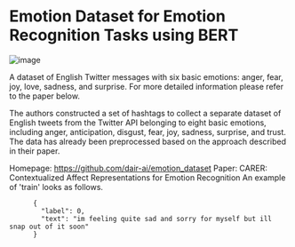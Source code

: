 # Emotion Dataset for Emotion Recognition Tasks using BERT

![image](https://github.com/areegtarek/Emotion-Dataset-for-Emotion-Recognition-Tasks/assets/46351336/20c2f34b-ed71-4e5e-8463-ebb21407e90a)


A dataset of English Twitter messages with six basic emotions: anger, fear, joy, love, sadness, and surprise. For more detailed information please refer to the paper below.

The authors constructed a set of hashtags to collect a separate dataset of English tweets from the Twitter API belonging to eight basic emotions, including anger, anticipation, disgust, fear, joy, sadness, surprise, and trust. The data has already been preprocessed based on the approach described in their paper.

Homepage: https://github.com/dair-ai/emotion_dataset
Paper: CARER: Contextualized Affect Representations for Emotion Recognition
An example of 'train' looks as follows.

          {
            "label": 0,
            "text": "im feeling quite sad and sorry for myself but ill snap out of it soon"
          }
